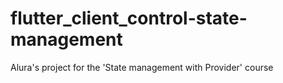 # flutter_client_control-state-management
 Alura's project for the 'State management with Provider' course
